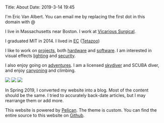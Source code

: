 Title: About
Date: 2019-3-14 19:45

I'm Eric Van Albert. You can email me by replacing the first dot in this domain with @

I live in Massachusetts near Boston. I work at [Vicarious Surgical](http://vicarioussurgical.com/).

I graduated MIT in 2014. I lived in [EC](http://eastcamp.us/) ([Tetazoo](http://tetazoo.scripts.mit.edu/))

I like to work on [projects]({static}/category/projects.html), both [hardware]({static}/tag/hardware.html) and [software]({static}/tag/software.html). I am interested in visual effects [lighting]({static}/tag/lights.html) and [security]({static}/tag/security.html).

I also enjoy going on [adventures]({static}/category/adventures.html). I am a licensed [skydiver]({static}/tag/skydiving.html) and SCUBA diver, and enjoy [canyoning]({static}/tag/canyons.html) and climbing.

[![]({static}/media/about/thumbnails/_x320/lockpicking.jpg)]({static}/media/about/lockpicking.jpg "Picked open American lock")
[![]({static}/media/skydiving/thumbnails/_x320/landing.jpg)]({static}/media/skydiving/landing.jpg "Canopy falling to the ground after landing")
[![]({static}/media/canyoning/thumbnails/_x320/waterfall.jpg)]({static}/media/canyoning/waterfall.jpg "Cascading waterfall in a slot")

In Spring 2019, I converted my website into a blog.
Most of the content should be the same.
I tried to accurately back-date articles,
but I may rearrange them or add more.

This website is powered by [Pelican](https://blog.getpelican.com/).
The theme is custom.
You can find the entire source to this website on [Github](https://github.com/ervanalb/website).

